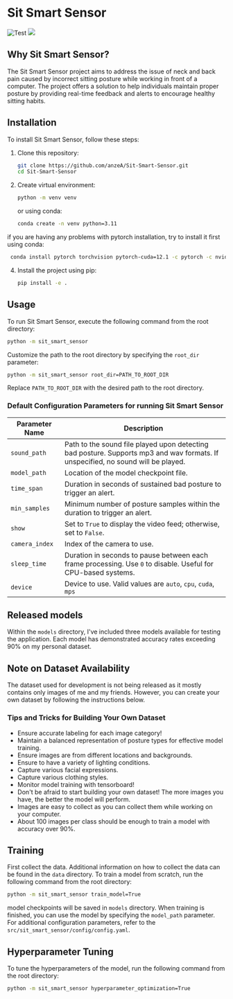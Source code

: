 
# Sit Smart Sensor
![Test](https://github.com/anzeA/Sit-Smart-Sensor/actions/workflows/python-app.yml/badge.svg)
![](https://github.com/anzeA/Sit-Smart-Sensor/assets/demo.gif)
## Why Sit Smart Sensor?

The Sit Smart Sensor project aims to address the issue of neck and back pain caused by incorrect sitting posture while working in front of a computer. The project offers a solution to help individuals maintain proper posture by providing real-time feedback and alerts to encourage healthy sitting habits.

## Installation

To install Sit Smart Sensor, follow these steps:

1. Clone this repository:
    ```bash
    git clone https://github.com/anzeA/Sit-Smart-Sensor.git
    cd Sit-Smart-Sensor
    ```
3. Create virtual environment:
    ```bash
    python -m venv venv
    ```
   or using conda:
    ```bash
    conda create -n venv python=3.11
    ```
if you are having any problems with pytorch installation, try to install it first using conda:
   ```bash
    conda install pytorch torchvision pytorch-cuda=12.1 -c pytorch -c nvidia
   ```
4. Install the project using pip:
    ```bash
    pip install -e .
    ```

## Usage

To run Sit Smart Sensor, execute the following command from the root directory:

```bash
python -m sit_smart_sensor
```

Customize the path to the root directory by specifying the `root_dir` parameter:

```bash
python -m sit_smart_sensor root_dir=PATH_TO_ROOT_DIR
```

Replace `PATH_TO_ROOT_DIR` with the desired path to the root directory.

### Default Configuration Parameters for running Sit Smart Sensor

| Parameter Name | Description                                                                                                            |
|----------------|------------------------------------------------------------------------------------------------------------------------|
| `sound_path`   | Path to the sound file played upon detecting bad posture. Supports mp3 and wav formats. If unspecified, no sound will be played. |
| `model_path`   | Location of the model checkpoint file.                                                                                 |
| `time_span`    | Duration in seconds of sustained bad posture to trigger an alert.                                                      |
| `min_samples`  | Minimum number of posture samples within the duration to trigger an alert.                                             |
| `show`         | Set to `True` to display the video feed; otherwise, set to `False`.                                                    |
| `camera_index` | Index of the camera to use.                                                                                            |
| `sleep_time`   | Duration in seconds to pause between each frame processing. Use `0` to disable. Useful for CPU-based systems.          |
 | `device`        | Device to use. Valid values are `auto`, `cpu`, `cuda`, `mps`                                                           |

## Released models
Within the `models` directory, I've included three models available for testing the application. Each model has demonstrated accuracy rates exceeding 90% on my personal dataset.

## Note on Dataset Availability

The dataset used for development is not being released as it mostly contains only images of me and my friends. However, you can create your own dataset by following the instructions below.

### Tips and Tricks for Building Your Own Dataset

- Ensure accurate labeling for each image category!
- Maintain a balanced representation of posture types for effective model training.
- Ensure images are from different locations and backgrounds.
- Ensure to have a variety of lighting conditions.
- Capture various facial expressions.
- Capture various clothing styles.
- Monitor model training with tensorboard!
- Don't be afraid to start building your own dataset! The more images you have, the better the model will perform.
- Images are easy to collect as you can collect them while working on your computer.
- About 100 images per class should be enough to train a model with accuracy over 90%.


## Training
First collect the data. Additional information on how to collect the data can be found in the `data` directory.
To train a model from scratch, run the following command from the root directory:

```bash
python -m sit_smart_sensor train_model=True
```
model checkpoints will be saved in `models` directory. When training is finished, you can use the model by specifying the `model_path` parameter.
For additional configuration parameters, refer to the `src/sit_smart_sensor/config/config.yaml`.

## Hyperparameter Tuning
To tune the hyperparameters of the model, run the following command from the root directory:

```bash
python -m sit_smart_sensor hyperparameter_optimization=True
```
